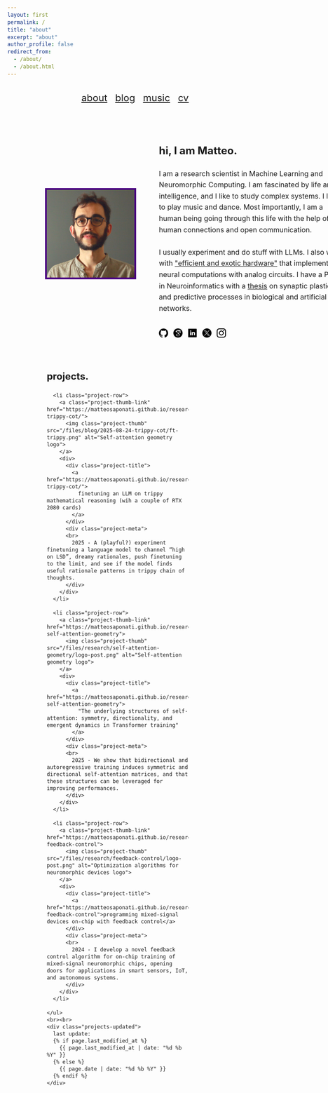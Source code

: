 ```yaml
---
layout: first
permalink: /
title: "about"
excerpt: "about"
author_profile: false
redirect_from: 
  - /about/
  - /about.html
---
```


<style>
  :root{
    /* Quick knobs */
    --portrait-size: 200px;            /* desktop/tablet size */
    --portrait-size-mobile: 200px;     /* mobile image size */
    --project-thumb-size: 80px;        /* project icon size */
    --text-size: 16px;                 /* standard body text size (was 18px) */
  }

  /* ===== centered container & header ===== */
  .container { max-width: 1000px; margin: 0 auto; padding: 0 90px; }
  .page-header { padding-top: 18px; }
  .topbar { display: flex; justify-content: flex-end; }
  .link-list { list-style: none; display: flex; gap: 18px; margin: 0; padding: 0; }

  /* ===== two-column about block ===== */
  .about-grid{
    display: grid;
    grid-template-columns: var(--portrait-size) minmax(420px, 1fr);
    column-gap: 56px;
    align-items: stretch;
    margin-top: 36px;
  }
  .image-col{ align-self: stretch; display: flex; justify-content: center; align-items: center; }
  .portrait{
    width: 100%;
    height: auto;
    object-fit: cover;
    border: 4px solid #4B0082;
    display: block;
    max-width: var(--portrait-size);
  }
  .text-col{ max-width: 640px; }
  .about-text{ font-size: var(--text-size); line-height: 1.6; }
  .icons{ margin-top: 16px; }
  .icons a{ margin-right: 8px; display: inline-block; }
  .icons img{ width: 1.5em; height: 1.5em; }

  /* ===== News ===== */
  .news-wrap{ margin: 36px 0 32px; }
  .news-wrap h2{ margin: 0 0 10px 0; font-size: 22px; }
  .news-wrap ul,
  .news-wrap li{ font-size: var(--text-size); }
  .news-wrap ul{ list-style: none; padding: 0; margin: 0; }
  .news-wrap li{ margin: 10px 0; }
  .news-wrap .date{ font-weight: bold; white-space: nowrap; margin-right: 8px; }

  /* ===== Projects ===== */
  .projects-wrap{ margin: 24px 0 70px; }
  .projects-wrap h2{ margin: 0 0 8px 0; font-size: 22px; }

  .projects-list{
    list-style: none;
    padding: 0;
    margin: 0;
    display: grid;
    row-gap: 12px;
  }

  .project-row{
    display: grid;
    grid-template-columns: var(--project-thumb-size) 1fr;
    column-gap: 12px;
    align-items: start;
    padding: 8px 4px;
    border-radius: 10px;
  }

  /* clickable image, no underline/border */
  .project-thumb-link{ text-decoration: none; display: inline-block; }
  .project-thumb{
    width: var(--project-thumb-size);
    height: auto;
    object-fit: cover;
    border: none;
    display: block; /* prevent descender gap */
  }

  /* title link without underline */
  .project-title{ font-weight: 500; margin: 0 0 2px 0; }
  .project-title a{ text-decoration: none; }
  .project-title a:hover{ text-decoration: none; }

  .project-meta,
  .project-venue,
  .project-links{ font-size: var(--text-size); }
  .project-meta{ opacity: .95; margin: 0 0 2px 0; }
  .project-venue{ font-style: italic; margin: 0 0 6px 0; }
  .project-links a{}
  .project-links a + a::before{ content: " | "; margin: 0 6px; }

  /* Last-updated line */
  .projects-updated{
    margin-top: 18px;
    font-size: var(--text-size);
    opacity: .8;
  }

  /* ===== Mobile ===== */
  @media (max-width: 760px){
    .container{ padding: 0 16px; }
    .about-grid{
      grid-template-columns: 1fr;
      row-gap: 18px;
      margin-top: 16px;
    }
    .image-col{ justify-content: center; }
    .portrait{
      width: var(--portrait-size-mobile);
      max-width: var(--portrait-size-mobile);
    }
  }
</style>

<header class="page-header">
  <div class="container topbar">
    <!-- menu, same styling -->
    <nav style="font-size: 22px; margin-top: 1px;">
      <ul class="link-list">
        <li><a href="https://matteosaponati.github.io/">about</a></li>
        <li><a href="https://matteosaponati.github.io/year-archive/">blog</a></li>
        <li><a href="https://matteosaponati.github.io/music">music</a></li>
        <li><a href="/files/cv.pdf">cv</a></li>
      </ul>
    </nav>
  </div>
</header>

<main class="container">
  <!-- About -->
  <section class="about-grid">
    <aside class="image-col">
      <img class="portrait" src="/images/about/me_ini-2.png" alt="Portrait of Matteo Saponati">
    </aside>
    <div class="text-col">
      <div class="about-text">
        <h2>hi, I am Matteo.</h2>
        I am a research scientist in Machine Learning and Neuromorphic Computing. I am fascinated by life and intelligence, and I like to study complex systems. I love to play music and dance.
        Most importantly, I am a human being going through this life with the help of human connections and open communication.
        <br><br>
        I usually experiment and do stuff with LLMs. I also work with <a href="https://ieeexplore.ieee.org/abstract/document/11065428" target="_blank">"efficient and exotic hardware"</a> that implement neural computations with analog circuits. I have a PhD in Neuroinformatics with a <a href="https://repository.ubn.ru.nl/handle/2066/297621" target="_blank">thesis</a> on synaptic plasticity and predictive processes in biological and artificial networks. 
      </div>
      <br>
      <div class="icons" aria-label="Social links">
        <a href="https://github.com/matteosaponati" target="_blank"><img src="/images/general/github_icon.png" alt="GitHub"></a>
        <a href="https://scholar.google.com/citations?user=kF4valcAAAAJ" target="_blank"><img src="/images/general/scholar_icon_circle.png" alt="Google Scholar"></a>
        <a href="https://www.linkedin.com/in/matteosaponati/" target="_blank"><img src="/images/general/linkedin_icon.png" alt="LinkedIn"></a>
        <a href="https://twitter.com/matteosaponati" target="_blank"><img src="/images/general/x_icon.png" alt="X/Twitter"></a>
        <a href="https://www.instagram.com/matteosaponati/" target="_blank"><img src="/images/general/instagram_icon.png" alt="Instagram"></a>
      </div>
    </div>
  </section>

  <!-- Projects -->
  <br><br>
  <section class="projects-wrap">
    <h2>projects.</h2>
    <ul class="projects-list">

      <li class="project-row">
        <a class="project-thumb-link" href="https://matteosaponati.github.io/research-trippy-cot/">
          <img class="project-thumb" src="/files/blog/2025-08-24-trippy-cot/ft-trippy.png" alt="Self-attention geometry logo">
        </a>
        <div>
          <div class="project-title">
            <a href="https://matteosaponati.github.io/research-trippy-cot/">
              finetuning an LLM on trippy mathematical reasoning (wih a couple of RTX 2080 cards)
            </a>
          </div>
          <div class="project-meta">
          <br>
            2025 - A (playful?) experiment finetuning a language model to channel “high on LSD”, dreamy rationales, push finetuning to the limit, and see if the model finds useful rationale patterns in trippy chain of thoughts.
          </div>
        </div>
      </li>

      <li class="project-row">
        <a class="project-thumb-link" href="https://matteosaponati.github.io/research-self-attention-geometry">
          <img class="project-thumb" src="/files/research/self-attention-geometry/logo-post.png" alt="Self-attention geometry logo">
        </a>
        <div>
          <div class="project-title">
            <a href="https://matteosaponati.github.io/research-self-attention-geometry">
              "The underlying structures of self-attention: symmetry, directionality, and emergent dynamics in Transformer training"
            </a>
          </div>
          <div class="project-meta">
          <br>
            2025 - We show that bidirectional and autoregressive training induces symmetric and directional self-attention matrices, and that these structures can be leveraged for improving performances.
          </div>
        </div>
      </li>

      <li class="project-row">
        <a class="project-thumb-link" href="https://matteosaponati.github.io/research-feedback-control">
          <img class="project-thumb" src="/files/research/feedback-control/logo-post.png" alt="Optimization algorithms for neuromorphic devices logo">
        </a>
        <div>
          <div class="project-title">
            <a href="https://matteosaponati.github.io/research-feedback-control">programming mixed-signal devices on-chip with feedback control</a>
          </div>
          <div class="project-meta">
          <br>
            2024 - I develop a novel feedback control algorithm for on-chip training of mixed-signal neuromorphic chips, opening doors for applications in smart sensors, IoT, and autonomous systems.
          </div>
        </div>
      </li>

    </ul>
    <br><br>
    <div class="projects-updated">
      last update:
      {% if page.last_modified_at %}
        {{ page.last_modified_at | date: "%d %b %Y" }}
      {% else %}
        {{ page.date | date: "%d %b %Y" }}
      {% endif %}
    </div>
  </section>
</main>

